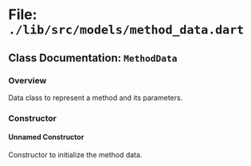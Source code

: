 # File: `./lib/src/models/method_data.dart`

## Class Documentation: `MethodData`

### Overview

Data class to represent a method and its parameters.

### Constructor

#### Unnamed Constructor

Constructor to initialize the method data.


